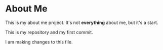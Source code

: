 # About Me

This is my about me project. It's not **everything** about me, but it's a start.

This is my repository and my first commit.

I am making changes to this file.
